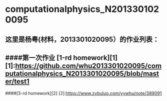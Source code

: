 # computationalphysics_N2013301020095
这里是杨粤(材料，2013301020095）的作业列表：
--------------------
####第一次作业
[1-rd homework][1]
[1]:https://github.com/whu2013301020095/computationalphysics_N2013301020095/blob/master/test1
-------------------
####[3-rd homework][2]
[2]:https://www.zybuluo.com/yywhu/note/389091

